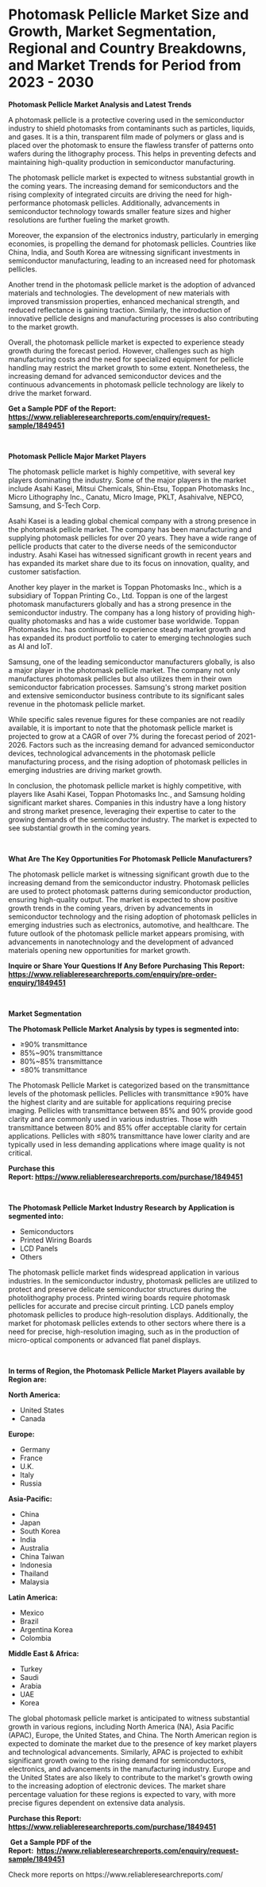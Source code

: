 <p><h1>Photomask Pellicle Market Size and Growth, Market Segmentation, Regional and Country Breakdowns, and Market Trends for Period from 2023 -  2030</h1></p><p><strong>Photomask Pellicle Market Analysis and Latest Trends</strong></p>
<p><p>A photomask pellicle is a protective covering used in the semiconductor industry to shield photomasks from contaminants such as particles, liquids, and gases. It is a thin, transparent film made of polymers or glass and is placed over the photomask to ensure the flawless transfer of patterns onto wafers during the lithography process. This helps in preventing defects and maintaining high-quality production in semiconductor manufacturing.</p><p>The photomask pellicle market is expected to witness substantial growth in the coming years. The increasing demand for semiconductors and the rising complexity of integrated circuits are driving the need for high-performance photomask pellicles. Additionally, advancements in semiconductor technology towards smaller feature sizes and higher resolutions are further fueling the market growth.</p><p>Moreover, the expansion of the electronics industry, particularly in emerging economies, is propelling the demand for photomask pellicles. Countries like China, India, and South Korea are witnessing significant investments in semiconductor manufacturing, leading to an increased need for photomask pellicles.</p><p>Another trend in the photomask pellicle market is the adoption of advanced materials and technologies. The development of new materials with improved transmission properties, enhanced mechanical strength, and reduced reflectance is gaining traction. Similarly, the introduction of innovative pellicle designs and manufacturing processes is also contributing to the market growth.</p><p>Overall, the photomask pellicle market is expected to experience steady growth during the forecast period. However, challenges such as high manufacturing costs and the need for specialized equipment for pellicle handling may restrict the market growth to some extent. Nonetheless, the increasing demand for advanced semiconductor devices and the continuous advancements in photomask pellicle technology are likely to drive the market forward.</p></p>
<p><strong>Get a Sample PDF of the Report:&nbsp; <a href="https://www.reliableresearchreports.com/enquiry/request-sample/1849451">https://www.reliableresearchreports.com/enquiry/request-sample/1849451</a></strong></p>
<p>&nbsp;</p>
<p><strong>Photomask Pellicle Major Market Players</strong></p>
<p><p>The photomask pellicle market is highly competitive, with several key players dominating the industry. Some of the major players in the market include Asahi Kasei, Mitsui Chemicals, Shin-Etsu, Toppan Photomasks Inc., Micro Lithography Inc., Canatu, Micro Image, PKLT, Asahivalve, NEPCO, Samsung, and S-Tech Corp.</p><p>Asahi Kasei is a leading global chemical company with a strong presence in the photomask pellicle market. The company has been manufacturing and supplying photomask pellicles for over 20 years. They have a wide range of pellicle products that cater to the diverse needs of the semiconductor industry. Asahi Kasei has witnessed significant growth in recent years and has expanded its market share due to its focus on innovation, quality, and customer satisfaction.</p><p>Another key player in the market is Toppan Photomasks Inc., which is a subsidiary of Toppan Printing Co., Ltd. Toppan is one of the largest photomask manufacturers globally and has a strong presence in the semiconductor industry. The company has a long history of providing high-quality photomasks and has a wide customer base worldwide. Toppan Photomasks Inc. has continued to experience steady market growth and has expanded its product portfolio to cater to emerging technologies such as AI and IoT.</p><p>Samsung, one of the leading semiconductor manufacturers globally, is also a major player in the photomask pellicle market. The company not only manufactures photomask pellicles but also utilizes them in their own semiconductor fabrication processes. Samsung's strong market position and extensive semiconductor business contribute to its significant sales revenue in the photomask pellicle market.</p><p>While specific sales revenue figures for these companies are not readily available, it is important to note that the photomask pellicle market is projected to grow at a CAGR of over 7% during the forecast period of 2021-2026. Factors such as the increasing demand for advanced semiconductor devices, technological advancements in the photomask pellicle manufacturing process, and the rising adoption of photomask pellicles in emerging industries are driving market growth.</p><p>In conclusion, the photomask pellicle market is highly competitive, with players like Asahi Kasei, Toppan Photomasks Inc., and Samsung holding significant market shares. Companies in this industry have a long history and strong market presence, leveraging their expertise to cater to the growing demands of the semiconductor industry. The market is expected to see substantial growth in the coming years.</p></p>
<p>&nbsp;</p>
<p><strong>What Are The Key Opportunities For Photomask Pellicle Manufacturers?</strong></p>
<p><p>The photomask pellicle market is witnessing significant growth due to the increasing demand from the semiconductor industry. Photomask pellicles are used to protect photomask patterns during semiconductor production, ensuring high-quality output. The market is expected to show positive growth trends in the coming years, driven by advancements in semiconductor technology and the rising adoption of photomask pellicles in emerging industries such as electronics, automotive, and healthcare. The future outlook of the photomask pellicle market appears promising, with advancements in nanotechnology and the development of advanced materials opening new opportunities for market growth.</p></p>
<p><strong>Inquire or Share Your Questions If Any Before Purchasing This Report: <a href="https://www.reliableresearchreports.com/enquiry/pre-order-enquiry/1849451">https://www.reliableresearchreports.com/enquiry/pre-order-enquiry/1849451</a></strong></p>
<p>&nbsp;</p>
<p><strong>Market Segmentation</strong></p>
<p><strong>The Photomask Pellicle Market Analysis by types is segmented into:</strong></p>
<p><ul><li>≥90% transmittance</li><li>85%~90% transmittance</li><li>80%~85% transmittance</li><li>≤80% transmittance</li></ul></p>
<p><p>The Photomask Pellicle Market is categorized based on the transmittance levels of the photomask pellicles. Pellicles with transmittance ≥90% have the highest clarity and are suitable for applications requiring precise imaging. Pellicles with transmittance between 85% and 90% provide good clarity and are commonly used in various industries. Those with transmittance between 80% and 85% offer acceptable clarity for certain applications. Pellicles with ≤80% transmittance have lower clarity and are typically used in less demanding applications where image quality is not critical.</p></p>
<p><strong>Purchase this Report:&nbsp;<a href="https://www.reliableresearchreports.com/purchase/1849451">https://www.reliableresearchreports.com/purchase/1849451</a></strong></p>
<p>&nbsp;</p>
<p><strong>The Photomask Pellicle Market Industry Research by Application is segmented into:</strong></p>
<p><ul><li>Semiconductors</li><li>Printed Wiring Boards</li><li>LCD Panels</li><li>Others</li></ul></p>
<p><p>The photomask pellicle market finds widespread application in various industries. In the semiconductor industry, photomask pellicles are utilized to protect and preserve delicate semiconductor structures during the photolithography process. Printed wiring boards require photomask pellicles for accurate and precise circuit printing. LCD panels employ photomask pellicles to produce high-resolution displays. Additionally, the market for photomask pellicles extends to other sectors where there is a need for precise, high-resolution imaging, such as in the production of micro-optical components or advanced flat panel displays.</p></p>
<p>&nbsp;</p>
<p><strong>In terms of Region, the Photomask Pellicle Market Players available by Region are:</strong></p>
<p>
    <p> <strong> North America: </strong>
        <ul>
            <li>United States</li>
            <li>Canada</li>
        </ul>
        </p> 
    <p> <strong> Europe: </strong>
        <ul>
            <li>Germany</li>
            <li>France</li>
            <li>U.K.</li>
            <li>Italy</li>
            <li>Russia</li>
        </ul>
        </p> 
    <p> <strong> Asia-Pacific: </strong>
        <ul>
            <li>China</li>
            <li>Japan</li>
            <li>South Korea</li>
            <li>India</li>
            <li>Australia</li>
            <li>China Taiwan</li>
            <li>Indonesia</li>
            <li>Thailand</li>
            <li>Malaysia</li>
        </ul>
        </p> 
    <p> <strong> Latin America: </strong>
        <ul>
            <li>Mexico</li>
            <li>Brazil</li>
            <li>Argentina Korea</li>
            <li>Colombia</li>
        </ul>
        </p> 
    <p> <strong> Middle East & Africa: </strong>
        <ul>
            <li>Turkey</li>
            <li>Saudi</li>
            <li>Arabia</li>
            <li>UAE</li>
            <li>Korea</li>
        </ul>
    </p>
    </p>
<p><p>The global photomask pellicle market is anticipated to witness substantial growth in various regions, including North America (NA), Asia Pacific (APAC), Europe, the United States, and China. The North American region is expected to dominate the market due to the presence of key market players and technological advancements. Similarly, APAC is projected to exhibit significant growth owing to the rising demand for semiconductors, electronics, and advancements in the manufacturing industry. Europe and the United States are also likely to contribute to the market's growth owing to the increasing adoption of electronic devices. The market share percentage valuation for these regions is expected to vary, with more precise figures dependent on extensive data analysis.</p></p>
<p><strong>Purchase this Report: <a href="https://www.reliableresearchreports.com/purchase/1849451">https://www.reliableresearchreports.com/purchase/1849451</a></strong></p>
<p>&nbsp;<strong>Get a Sample PDF of the Report:&nbsp;&nbsp;<a href="https://www.reliableresearchreports.com/enquiry/request-sample/1849451">https://www.reliableresearchreports.com/enquiry/request-sample/1849451</a></strong></p>
<p><strong></strong></p>
<p>Check more reports on https://www.reliableresearchreports.com/</p>